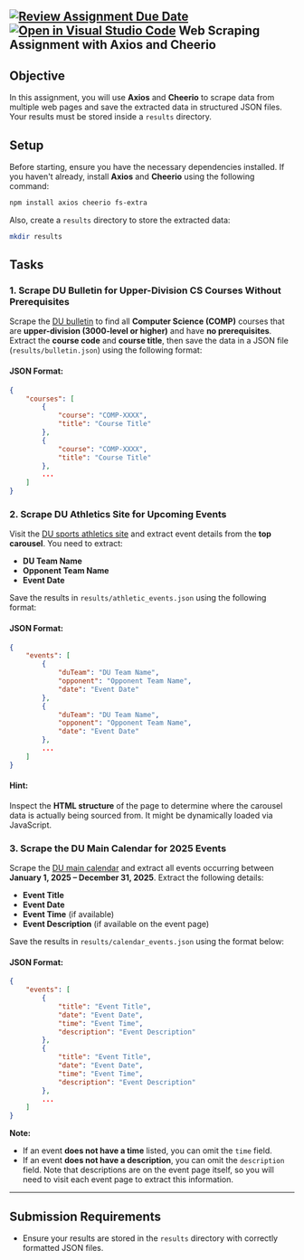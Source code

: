 [![Review Assignment Due Date](https://classroom.github.com/assets/deadline-readme-button-22041afd0340ce965d47ae6ef1cefeee28c7c493a6346c4f15d667ab976d596c.svg)](https://classroom.github.com/a/8VO2Bow6)
[![Open in Visual Studio Code](https://classroom.github.com/assets/open-in-vscode-2e0aaae1b6195c2367325f4f02e2d04e9abb55f0b24a779b69b11b9e10269abc.svg)](https://classroom.github.com/online_ide?assignment_repo_id=18425383&assignment_repo_type=AssignmentRepo)
Web Scraping Assignment with Axios and Cheerio
---

## Objective  
In this assignment, you will use **Axios** and **Cheerio** to scrape data from multiple web pages and save the extracted data in structured JSON files. Your results must be stored inside a `results` directory.  

## Setup  
Before starting, ensure you have the necessary dependencies installed. If you haven't already, install **Axios** and **Cheerio** using the following command:

```bash
npm install axios cheerio fs-extra
```

Also, create a `results` directory to store the extracted data:

```bash
mkdir results
```

## Tasks  

### 1. Scrape DU Bulletin for Upper-Division CS Courses Without Prerequisites  
Scrape the [DU bulletin](https://bulletin.du.edu/) to find all **Computer Science (COMP)** courses that are **upper-division (3000-level or higher)** and have **no prerequisites**. Extract the **course code** and **course title**, then save the data in a JSON file (`results/bulletin.json`) using the following format:

#### JSON Format:
```json
{
    "courses": [
        {
            "course": "COMP-XXXX",
            "title": "Course Title"
        },
        {
            "course": "COMP-XXXX",
            "title": "Course Title"
        },
        ...
    ]
}
```

### 2. Scrape DU Athletics Site for Upcoming Events  
Visit the [DU sports athletics site](https://denverpioneers.com/index.aspx) and extract event details from the **top carousel**. You need to extract:  
- **DU Team Name**  
- **Opponent Team Name**  
- **Event Date**  

Save the results in `results/athletic_events.json` using the following format:

#### JSON Format:
```json
{
    "events": [
        {
            "duTeam": "DU Team Name",
            "opponent": "Opponent Team Name",
            "date": "Event Date"
        },
        {
            "duTeam": "DU Team Name",
            "opponent": "Opponent Team Name",
            "date": "Event Date"
        },
        ...
    ]
}
```

#### Hint:  
Inspect the **HTML structure** of the page to determine where the carousel data is actually being sourced from. It might be dynamically loaded via JavaScript.

### 3. Scrape the DU Main Calendar for 2025 Events  
Scrape the [DU main calendar](https://www.du.edu/calendar) and extract all events occurring between **January 1, 2025 – December 31, 2025**. Extract the following details:  
- **Event Title**  
- **Event Date**  
- **Event Time** (if available)  
- **Event Description** (if available on the event page)  

Save the results in `results/calendar_events.json` using the format below:

#### JSON Format:
```json
{
    "events": [
        {
            "title": "Event Title",
            "date": "Event Date",
            "time": "Event Time",
            "description": "Event Description"
        },
        {
            "title": "Event Title",
            "date": "Event Date",
            "time": "Event Time",
            "description": "Event Description"
        },
        ...
    ]
}
```

**Note:**  
- If an event **does not have a time** listed, you can omit the `time` field.  
- If an event **does not have a description**, you can omit the `description` field. Note that descriptions are on the event page itself, so you will need to visit each event page to extract this information.  

---

## Submission Requirements  
- Ensure your results are stored in the `results` directory with correctly formatted JSON files.  
